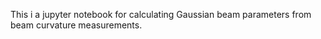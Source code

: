 This i a jupyter notebook for calculating Gaussian beam parameters from beam curvature measurements.
